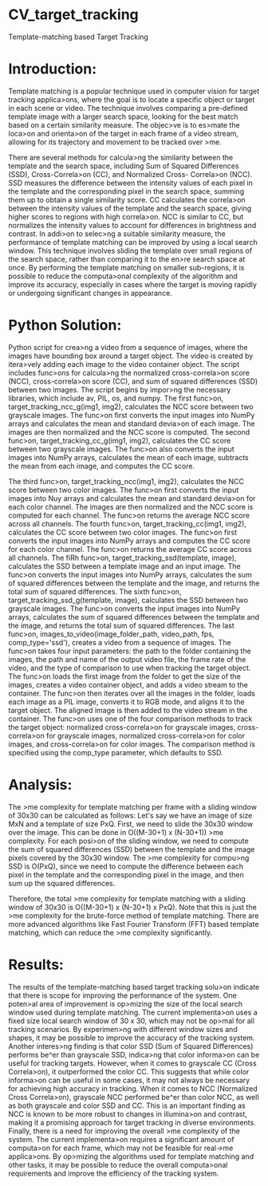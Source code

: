 # CV_target_tracking


Template-matching based Target Tracking
# Introduction:
Template matching is a popular technique used in computer vision for target tracking
applica>ons, where the goal is to locate a specific object or target in each scene or video. The
technique involves comparing a pre-defined template image with a larger search space, looking
for the best match based on a certain similarity measure. The objec>ve is to es>mate the loca>on
and orienta>on of the target in each frame of a video stream, allowing for its trajectory and
movement to be tracked over >me.

There are several methods for calcula>ng the similarity between the template and the search
space, including Sum of Squared Differences (SSD), Cross-Correla>on (CC), and Normalized Cross-
Correla>on (NCC). SSD measures the difference between the intensity values of each pixel in the
template and the corresponding pixel in the search space, summing them up to obtain a single
similarity score. CC calculates the correla>on between the intensity values of the template and
the search space, giving higher scores to regions with high correla>on. NCC is similar to CC, but
normalizes the intensity values to account for differences in brightness and contrast.
In addi>on to selec>ng a suitable similarity measure, the performance of template matching can
be improved by using a local search window. This technique involves sliding the template over
small regions of the search space, rather than comparing it to the en>re search space at once. By
performing the template matching on smaller sub-regions, it is possible to reduce the
computa>onal complexity of the algorithm and improve its accuracy, especially in cases where
the target is moving rapidly or undergoing significant changes in appearance.

# Python Solution:
Python script for crea>ng a video from a sequence of images, where the images have bounding
box around a target object. The video is created by itera>vely adding each image to the video
container object. The script includes func>ons for calcula>ng the normalized cross-correla>on
score (NCC), cross-correla>on score (CC), and sum of squared differences (SSD) between two
images.
The script begins by impor>ng the necessary libraries, which include av, PIL, os, and numpy.
The first func>on, target_tracking_ncc_g(img1, img2), calculates the NCC score between two
grayscale images. The func>on first converts the input images into NumPy arrays and calculates
the mean and standard devia>on of each image. The images are then normalized and the NCC
score is computed.
The second func>on, target_tracking_cc_g(img1, img2), calculates the CC score between two
grayscale images. The func>on also converts the input images into NumPy arrays, calculates the
mean of each image, subtracts the mean from each image, and computes the CC score.

The third func>on, target_tracking_ncc(img1, img2), calculates the NCC score between two color
images. The func>on first converts the input images into Nuy arrays and calculates the mean
and standard devia>on for each color channel. The images are then normalized and the NCC score
is computed for each channel. The func>on returns the average NCC score across all channels.
The fourth func>on, target_tracking_cc(img1, img2), calculates the CC score between two color
images. The func>on first converts the input images into NumPy arrays and computes the CC
score for each color channel. The func>on returns the average CC score across all channels.
The fiRh func>on, target_tracking_ssd(template, image), calculates the SSD between a template
image and an input image. The func>on converts the input images into NumPy arrays, calculates
the sum of squared differences between the template and the image, and returns the total sum
of squared differences.
The sixth func>on, target_tracking_ssd_g(template, image), calculates the SSD between two
grayscale images. The func>on converts the input images into NumPy arrays, calculates the sum
of squared differences between the template and the image, and returns the total sum of squared
differences.
The last func>on, images_to_video(image_folder_path, video_path, fps, comp_type='ssd'),
creates a video from a sequence of images. The func>on takes four input parameters: the path to
the folder containing the images, the path and name of the output video file, the frame rate of
the video, and the type of comparison to use when tracking the target object. The func>on loads
the first image from the folder to get the size of the images, creates a video container object, and
adds a video stream to the container. The func>on then iterates over all the images in the folder,
loads each image as a PIL image, converts it to RGB mode, and aligns it to the target object. The
aligned image is then added to the video stream in the container. The func>on uses one of the
four comparison methods to track the target object: normalized cross-correla>on for grayscale
images, cross-correla>on for grayscale images, normalized cross-correla>on for color images, and
cross-correla>on for color images. The comparison method is specified using the comp_type
parameter, which defaults to SSD.
# Analysis:
The >me complexity for template matching per frame with a sliding window of 30x30 can be
calculated as follows:
Let's say we have an image of size MxN and a template of size PxQ. First, we need to slide the
30x30 window over the image. This can be done in O((M-30+1) x (N-30+1)) >me complexity. For
each posi>on of the sliding window, we need to compute the sum of squared differences (SSD)
between the template and the image pixels covered by the 30x30 window. The >me complexity
for compu>ng SSD is O(PxQ), since we need to compute the difference between each pixel in the
template and the corresponding pixel in the image, and then sum up the squared differences.


Therefore, the total >me complexity for template matching with a sliding window of 30x30 is
O((M-30+1) x (N-30+1) x PxQ). Note that this is just the >me complexity for the brute-force
method of template matching.
There are more advanced algorithms like Fast Fourier Transform (FFT) based template matching,
which can reduce the >me complexity significantly.
# Results:
The results of the template-matching based target tracking solu>on indicate that there is scope
for improving the performance of the system. One poten>al area of improvement is op>mizing
the size of the local search window used during template matching. The current implementa>on
uses a fixed size local search window of 30 x 30, which may not be op>mal for all tracking
scenarios. By experimen>ng with different window sizes and shapes, it may be possible to
improve the accuracy of the tracking system.
Another interes>ng finding is that color SSD (Sum of Squared Differences) performs be^er than
grayscale SSD, indica>ng that color informa>on can be useful for tracking targets. However, when
it comes to grayscale CC (Cross Correla>on), it outperformed the color CC. This suggests that while
color informa>on can be useful in some cases, it may not always be necessary for achieving high
accuracy in tracking.
When it comes to NCC (Normalized Cross Correla>on), grayscale NCC performed be^er than color
NCC, as well as both grayscale and color SSD and CC. This is an important finding as NCC is known
to be more robust to changes in illumina>on and contrast, making it a promising approach for
target tracking in diverse environments.
Finally, there is a need for improving the overall >me complexity of the system. The current
implementa>on requires a significant amount of computa>on for each frame, which may not be
feasible for real->me applica>ons. By op>mizing the algorithms used for template matching and
other tasks, it may be possible to reduce the overall computa>onal requirements and improve
the efficiency of the tracking system.
